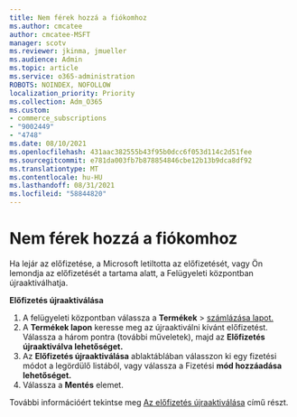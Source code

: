 ```yaml
---
title: Nem férek hozzá a fiókomhoz
ms.author: cmcatee
author: cmcatee-MSFT
manager: scotv
ms.reviewer: jkinma, jmueller
ms.audience: Admin
ms.topic: article
ms.service: o365-administration
ROBOTS: NOINDEX, NOFOLLOW
localization_priority: Priority
ms.collection: Adm_O365
ms.custom:
- commerce_subscriptions
- "9002449"
- "4748"
ms.date: 08/10/2021
ms.openlocfilehash: 431aac382555b43f95b0dcc6f053d114c2d51fee
ms.sourcegitcommit: e781da003fb7b878854846cbe12b13b9dca8df92
ms.translationtype: MT
ms.contentlocale: hu-HU
ms.lasthandoff: 08/31/2021
ms.locfileid: "58844820"
---
```

# <a name="unable-to-access-my-account"></a>Nem férek hozzá a fiókomhoz

Ha lejár az előfizetése, a Microsoft letiltotta az előfizetését, vagy Ön lemondja az előfizetését a tartama alatt, a Felügyeleti központban újraaktiválhatja.

**Előfizetés újraaktiválása**

1. A felügyeleti központban válassza a **Termékek**  >  [számlázása lapot.](https://go.microsoft.com/fwlink/p/?linkid=842054)
2. A **Termékek lapon** keresse meg az újraaktiválni kívánt előfizetést. Válassza a három pontra (további műveletek), majd az **Előfizetés újraaktiválva lehetőséget.**
3. Az **Előfizetés újraaktiválása** ablaktáblában válasszon ki egy fizetési módot a legördülő listából, vagy válassza a Fizetési **mód hozzáadása lehetőséget.**
4. Válassza a **Mentés** elemet.

További információért tekintse meg [Az előfizetés újraaktiválása](https://docs.microsoft.com/microsoft-365/commerce/subscriptions/reactivate-your-subscription) című részt.
